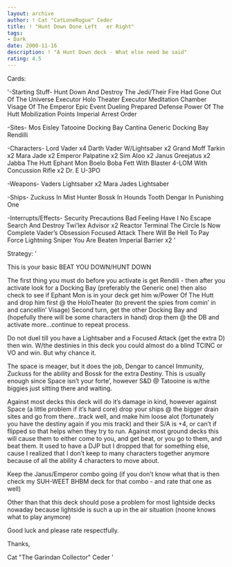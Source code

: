 ```yaml
---
layout: archive
author: ! Cat "CatLoneRogue" Ceder
title: ! "Hunt Down Done Left   er Right"
tags:
- Dark
date: 2000-11-16
description: ! "A Hunt Down deck - What else need be said"
rating: 4.5
---
```

Cards: 

'-Starting Stuff-
Hunt Down And Destroy The Jedi/Their Fire Had Gone Out Of The Universe
Executor Holo Theater
Executor Meditation Chamber
Visage Of The Emperor
Epic Event Dueling
Prepared Defense
Power Of The Hutt
Mobilization Points
Imperial Arrest Order

-Sites-
Mos Eisley
Tatooine Docking Bay
Cantina
Generic Docking Bay
Rendilli

-Characters-
Lord Vader x4
Darth Vader W/Lightsaber x2
Grand Moff Tarkin x2
Mara Jade x2
Emperor Palpatine x2
Sim Aloo x2
Janus Greejatus x2
Jabba The Hutt
Ephant Mon
Boelo
Boba Fett With Blaster
4-LOM With Concussion Rifle x2
Dr. E
U-3PO

-Weapons-
Vaders Lightsaber x2
Mara Jades Lightsaber

-Ships-
Zuckuss In Mist Hunter
Bossk In Hounds Tooth
Dengar In Punishing One

-Interrupts/Effects-
Security Precautions
Bad Feeling Have I
No Escape
Search And Destroy
Twi’lex Advisor x2
Reactor Terminal
The Circle Is Now Complete
Vader’s Obsession
Focused Attack
There Will Be Hell To Pay
Force Lightning
Sniper
You Are Beaten
Imperial Barrier x2
'

Strategy: '

This is your basic BEAT YOU DOWN/HUNT DOWN

The first thing you must do before you activate is get Rendili - then after you activate look for a Docking Bay (preferably the Generic one) then also check to see if Ephant Mon is in your deck get him w/Power Of The Hutt and drop him first @ the HoloTheater (to prevent the spies from comin’ in and cancellin’ Visage)
Second turn, get the other Docking Bay and (hopefully there will be some characters in hand) drop them @ the DB and activate more...continue to repeat process.

Do not duel till you have a Lightsaber and a Focused Attack (get the extra D) then win. W/the destinies in this deck you could almost do a blind TCINC or VO and win. But why chance it.

The space is meager, but it does the job, Dengar to cancel Immunity, Zuckuss for the ability and Bossk for the extra Destiny. This is usually enough since Space isn’t your forte’, however S&D @ Tatooine is w/the biggies just sitting there and waiting.

Against most decks this deck will do it’s damage in kind, however against Space (a little problem if it’s hard core) drop your ships @ the bigger drain sites and go from there...track well, and make him loose alot (fortunately you have the destiny again if you mis track) and their S/A is +4, or can’t if flipped so that helps when they try to run.
Against most ground decks this will cause them to either come to you, and get beat, or you go to them, and beat them. It used to have a DJP but I dropped that for something else, cause I realized that I don’t keep to many characters together anymore because of all the ability 4 characters to move about.

Keep the Janus/Emperor combo going (if you don’t know what that is then check my SUH-WEET BHBM deck for that combo - and rate that one as well)

Other than that this deck should pose a problem for most lightside decks nowaday because lightside is such a up in the air situation (noone knows what to play anymore)

Good luck and please rate respectfully.

Thanks,

Cat "The Garindan Collector" Ceder
'